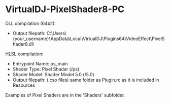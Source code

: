 # VirtualDJ-PixelShader8-PC

DLL compilation (64bit):
- Output filepath: C:\Users\\{your_username}\AppData\Local\VirtualDJ\Plugins64\VideoEffect\PixelShader8.dll

HLSL compilation:
- Entrypoint Name: ps_main
- Shader Type: Pixel Shader (/ps)
- Shader Model: Shader Model 5.0 (/5.0)
- Output filepath: (.cso files) same folder as Plugin.rc as it is included in Resources

Examples of Pixel Shaders are in the 'Shaders' subfolder.
